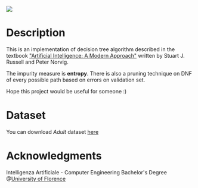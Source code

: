 ![](https://img.shields.io/github/languages/top/sim-pez/decision_tree)

# Description

This is an implementation of decision tree algorithm described in the textbook ["Artificial Intelligence: A Modern Approach"](https://en.wikipedia.org/wiki/Artificial_Intelligence:_A_Modern_Approach) written by Stuart J. Russell and Peter Norvig. 

The impurity measure is **entropy**. There is also a pruning technique on DNF of every possible path based on errors on validation set.

Hope this project would be useful for someone :)

# Dataset
You can download _Adult_ dataset [here](https://archive.ics.uci.edu/ml/datasets/Adult)

# Acknowledgments
Intelligenza Artificiale - Computer Engineering Bachelor's Degree @[University of Florence](https://www.unifi.it/changelang-eng.html)
